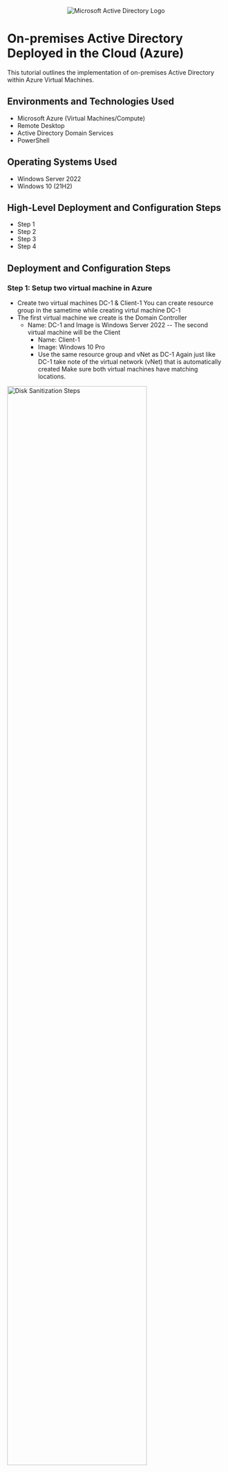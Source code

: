 <p align="center">
<img src="https://i.imgur.com/pU5A58S.png" alt="Microsoft Active Directory Logo"/>
</p>

<h1>On-premises Active Directory Deployed in the Cloud (Azure)</h1>
This tutorial outlines the implementation of on-premises Active Directory within Azure Virtual Machines.<br />



<h2>Environments and Technologies Used</h2>

- Microsoft Azure (Virtual Machines/Compute)
- Remote Desktop
- Active Directory Domain Services
- PowerShell

<h2>Operating Systems Used </h2>

- Windows Server 2022
- Windows 10 (21H2)

<h2>High-Level Deployment and Configuration Steps</h2>

- Step 1
- Step 2
- Step 3
- Step 4

<h2>Deployment and Configuration Steps</h2>

<h3>Step 1: Setup two virtual machine in Azure</h3>

- Create two virtual machines DC-1 & Client-1
You can create resource group in the sametime while creating virtul machine DC-1
- The first virtual machine we create is the Domain Controller
	- Name: DC-1 and Image is Windows Server 2022 
	-- The second virtual machine will be the Client
		- Name: Client-1
		- Image: Windows 10 Pro
		- Use the same resource group and vNet as DC-1
 Again just like DC-1 take note of the virtual network (vNet) that is automatically created
 Make sure both virtual machines have matching locations.
  
       
<p>
<img src="https://i.imgur.com/rJuIlEb.png" height="80%" width="80%" alt="Disk Sanitization Steps"/>
</p>
<p>

- Set DC-1's Virtual Network Interface Card (VNIC) private IP address to be static
- Go to DC-1's network settings
- Select Networking

<p>
<img src="https://i.imgur.com/IMtE0q3.png" height="80%" width="80%" alt="Disk Sanitization Steps"/>
</p>
<p>
 
- Select IP Configurations > ipconfig1	

<p>
<img src="https://i.imgur.com/8vxGh4n.png" height="80%" width="80%" alt="Disk Sanitization Steps"/>
</p>
<p>


- Change the assignment from dynamic to static

<p>
<img src="https://i.imgur.com/vleCSRa.png" height="80%" width="80%" alt="Disk Sanitization Steps"/>
</p>
<p>

Double check in the IP configurations that DC-1 Private IP addreess is set to Static


<p>
<img src="https://i.imgur.com/hna2HnS.png" height="80%" width="80%" alt="Disk Sanitization Steps"/>
</p>
<p>

<h3>Step 2: Ensure Connectivity Between the Client and Domain Controller</h3>

- Login to Client-1 using Microsoft Remote Desktop
- Search for Command Prompt and open it
- Ping DC-1's private IP Address (10.0.0.4)
- Type "ping -t 10.0.0.4 into the command-line interface
- The ping request continually  times out due to the firewall settings
- To fix this, we need to enable ICMPv4 on DC-1's local Windows firewall



<p>
<img src="https://i.imgur.com/UmmwhJ2.png" height="80%" width="80%" alt="Disk Sanitization Steps"/>
</p>
<p>

 - Login in to DC-1 remote desktop connection

<p>
<img src="https://i.imgur.com/KxU3pBO.png" height="80%" width="80%" alt="Disk Sanitization Steps"/>
</p>
<p>

Start > Windows Administrative Tools > Windows Defender Firewall with Advanced Security > Inbound Rules
- You may need to scroll to right to find protocols section
- Find "Core Networking Diagnostics" and "ICMPv4" and enable these two inbound rules


<p>
<img src="https://i.imgur.com/KJ7x4lL.png" height="80%" width="80%" alt="Disk Sanitization Steps"/>
</p>
<p>

- Log back into Client-1 and visually inspect the command line and you should notice that Client-1 will automatically begin pinging DC-1 

<p>
<img src="https://i.imgur.com/X019WXQ.png" height="80%" width="80%" alt="Disk Sanitization Steps"/>
</p>
<p>

<h3>Step 3: Install Active Directory</h3>

- Log back into DC-1
- Open Server Manager
- Select "Add Roles and Features" > Follow the prompts
- At Server Roles, check "Active Directory Domain Services."
	

<p>
<img src="https://i.imgur.com/VYUcgHJ.png" height="80%" width="80%" alt="Disk Sanitization Steps"/>
</p>
<p>

- Select Add Features & select Next
- Complete the installation

<p>
<img src="https://i.imgur.com/FIbc0MM.png" height="80%" width="80%" alt="Disk Sanitization Steps"/>
</p>
<p>


- At the top right of the Server Manager Dashboard, click on the flag
- Select "Promote This Server to a Domain Controller."
	
<p>
<img src="https://i.imgur.com/p0cd3At.png" height="80%" width="80%" alt="Disk Sanitization Steps"/>
</p>
<p>

- Select "Add a New Forest."
- Root domain name: mydomain.com and select next after

<p>
<img src="https://i.imgur.com/4DY6pgY.png" height="80%" width="80%" alt="Disk Sanitization Steps"/>
</p>
<p>

- Create a password & Select Next and follow the prompts
- Select Install to complete the installation

<p>
<img src="https://i.imgur.com/CAxowFh.png" height="80%" width="80%" alt="Disk Sanitization Steps"/>
</p>
<p>

- DC-1 should automatically restart
- Proceed to log back into DC-1 as user: mydomain.com\labuser	

<p>
<img src="https://i.imgur.com/4GdWkSY.png" height="80%" width="80%" alt="Disk Sanitization Steps"/>
</p>
<p>

<h3>Step 4: Create an Admin and Normal User Account in Active Directory v1.15.8</h3>
     
- On DC-1, there’s two options to open Active Directory Users and Computers (ADUC)
- Option 1 on your screen go to the bottom left corner next to start menu there’s a search bar type (Active Directory Users and Computers)
- Second option is to open Server Manager
 (Click tools) at the top-right of the screen.
- Select Active Directory Users and Computers
           
<p>
<img src="https://i.imgur.com/mCKSxxR.png" height="80%" width="80%" alt="Disk Sanitization Steps"/>
</p>
<p>

- Right-click mydomain.com > New > Select Oranizational Unit (OU)
- Create two OUs Oranizational Unit 
	
<p>
<img src="https://i.imgur.com/88yXQXw.png" height="80%" width="80%" alt="Disk Sanitization Steps"/>
</p>
<p>

- Name the first "_EMPLOYEES" 
	
<p>
<img src="https://i.imgur.com/rKUrPAH.png" height="80%" width="80%" alt="Disk Sanitization Steps"/>
</p>
<p>

- Name the second "_ADMINS"	

<p>
<img src="https://i.imgur.com/GsYHRzb.png" height="80%" width="80%" alt="Disk Sanitization Steps"/>
</p>
<p>

- Right-click mydomain.com and click Refresh to sort the new organizational units to the top
- Go to the _ADMINS OU
- Right-click the name of the OU > New > User
	- First/Last name: Tayab Ahmed
	- User login name: tayab_admin
	- Select Next
	- Create a password ********
	- Uncheck all boxes
	- Select Next and then select Finish

<p>
<img src="https://i.imgur.com/iOAcHHO.png" height="80%" width="80%" alt="Disk Sanitization Steps"/>
</p>
<p>

- Go to the _ADMINS OU
- Right-click Tayab Ahmed & select Properties
- Click the tab named "Member of" > select Add
- Type in the names of your domain administrators
- Select "Check Names" > OK > Apply

<p>
<img src="https://i.imgur.com/EgaLI2I.png" height="80%" width="80%" alt="Disk Sanitization Steps"/>
</p>
<p>

- Log out of DC-1 as "labuser" and log back in as “mydomain.com\tayab_admin”

<p>
<img src="https://i.imgur.com/RnowLm0.png" height="80%" width="80%" alt="Disk Sanitization Steps"/>
</p>
<p>

<h3>Step 5: Join Client-1 to your domain (mydomain.com)
</h3>

- Log back into Client-1 using Microsoft Remote Desktop as the original local admin (labuser)
- Right-click the Start menu and select System
- On right-hand side of the screen, select Rename This PC (Advanced) > Change

<p>
<img src="https://i.imgur.com/arBWiRk.png" height="80%" width="80%" alt="Disk Sanitization Steps"/>
</p>
<p>

- Under "Member of" select Domain
- Type "mydomain.com" and select OK
- Notice a tab will pop up on the screen saying DC-1 for domain.com could not be contatced this is becuase Client-1 private IP address is not set to DC-1 in the DNS Server	

<p>
<img src="https://i.imgur.com/8CChdyH.png" height="80%" width="80%" alt="Disk Sanitization Steps"/>
</p>
<p>
	
- On Client-1 open the commoand line type in "Ipconfig/all" 
- Scorll down and look for the DNS server then observe the ip address numbers
	
<p>
<img src="https://i.imgur.com/WRRulhg.png" height="80%" width="80%" alt="Disk Sanitization Steps"/>
</p>
<p>

- Go back to the Azure portal
- Navigate to the Client-1 Virtual Machine
- On the left-hand side of the screen select Networking
- Select the link next to the NIC > select DNS Server > Custom
- Type in DC-1's private IP address
- Click Save
- After it is done updating, select Restart and select Yes	

<p>
<img src="https://i.imgur.com/2lz8dC9.png" height="80%" width="80%" alt="Disk Sanitization Steps"/>
</p>
<p>

- On Client-1 azure portal click on the restart button shown below 	

<p>
<img src="https://i.imgur.com/lsAQwLZ.png" height="80%" width="80%" alt="Disk Sanitization Steps"/>
</p>
<p>

- On Client-1 open the commoand line type in "Ipconfig/all" 
- Scorll down and look for the DNS server then observe the ip address numbers again, mines say "10.0.0.4"	

<p>
<img src="https://i.imgur.com/17jQZ4P.png" height="80%" width="80%" alt="Disk Sanitization Steps"/>
</p>
<p>
	
- Log back into Client-1 using Microsoft Remote Desktop as the original local admin (labuser)
- Right-click the Start menu and select System
- On right-hand side of the screen, select Rename This PC (Advanced) > Change
- Under "Member of" select Domain
- Type "mydomain.com" and select OK
- Username: mydomain.com\tayab_admin "save username and password on your notepad so you will not forget"
- Type in password and press OK
- Restart the computer 	
	
<p>
<img src="https://i.imgur.com/fy64xoz.png" height="80%" width="80%" alt="Disk Sanitization Steps"/>
</p>
<p>

- A tab should open automatically saying "Welcome to the domain.com domain,"
	
<p>
<img src="https://i.imgur.com/cK16S3e.png" height="80%" width="80%" alt="Disk Sanitization Steps"/>
</p>
<p>

- Log back into Client-1
- Use mydomain.com\tayab_admin
	
<p>
<img src="https://i.imgur.com/bC27j6v.png" height="80%" width="80%" alt="Disk Sanitization Steps"/>
</p>
<p>

- Right-click the Start menu and select System	

<p>
<img src="https://i.imgur.com/EpA2uq5.png" height="80%" width="80%" alt="Disk Sanitization Steps"/>
</p>
<p>

- On the right-hand side of the screen, select Remote Desktop
- Under User Accounts, click "Select Users That Can Remotely Access This PC > select Add
- Type in the name of your domain users
- Select "Check Names" click OK and OK again

<p>
<img src="https://i.imgur.com/bAhJDum.png" height="80%" width="80%" alt="Disk Sanitization Steps"/>
</p>
<p>

<h3>Step 7: Create as many additional users as you would like and attempt to log into Client-1 with one of the users' profiles
</h3
- Log back into DC-1 as tayab_admin
- Go to Active Directory Users and Computers "mydomain.com" > _EMPLOYEES this is where we observe users being created once we use Powershell script to run.
	
<p>
<img src="https://i.imgur.com/rthoWGF.png" height="80%" width="80%" alt="Disk Sanitization Steps"/>
</p>
<p>

- Search for "PowerShell Ise"
- Right-click on PowerShell Ise and open it as an administrator.
	
<p>
<img src="https://i.imgur.com/mzclcTK.png" height="80%" width="80%" alt="Disk Sanitization Steps"/>
</p>
<p>

- At the top-left of the screen select New Script and paste the contents of the following script into it
- You can find the powershell script [here](https://github.com/joshmadakor1/AD_PS/blob/master/Generate-Names-Create-Users.ps1)
- Once we run the script "1000 users" will automatically be created and "Password1" will be there password to login for now on.

<p>
<img src="https://i.imgur.com/sJ5pirD.png" height="80%" width="80%" alt="Disk Sanitization Steps"/>
</p>
<p>

- Click the green arrow button near the top middle of the screen this will allow you to run the script
- Users can be found in the _EMPLOYEES section shown below in the script

<p>
<img src="https://i.imgur.com/HRnDObP.png" height="80%" width="80%" alt="Disk Sanitization Steps"/>
</p>
<p>

- Once the users have been created, go back to Active Directory Users and Computers click  mydomain.com > _EMPLOYEES
- You will see all the accounts that were created , you can aslo view it on powershell too

<p>
<img src="https://i.imgur.com/zFxxCdO.png" height="80%" width="80%" alt="Disk Sanitization Steps"/>
</p>
<p>

- You can now log into Client-1 with one of the accounts that were created	
	
<p>
<img src="https://i.imgur.com/EcnBI7d.png" height="80%" width="80%" alt="Disk Sanitization Steps"/>
</p>
<p>

- Try logging into Client-1 as user "mydomain.com\bah.fegi" using the password "Password1"	

<p>
<img src="https://i.imgur.com/6c9wRHV.png" height="80%" width="80%" alt="Disk Sanitization Steps"/>
</p>
<p>

- To verfiy users name open command line and type whoami or hostname shown image below 
- Other way to verfiy users and also see which users logged into Client-1 in the past is to open Files Explorer select pc then select windows C drive Shown image below

<p>
<img src="https://i.imgur.com/EZgbg3o.png" height="80%" width="80%" alt="Disk Sanitization Steps"/>
</p>
<p>

- To unlock users account right click on ursers name > Properties > Account then click on the box check to unlock account  "Image shown below"

<p>
<img src="https://i.imgur.com/YGvIDlf.png" height="80%" width="80%" alt="Disk Sanitization Steps"/>
</p>
<p>

- Now resetting password > right click on users name > you can see reset password click it and reset password also Unlock account "image shown below"

<p>
<img src="https://i.imgur.com/1U5s2VS.png" height="80%" width="80%" alt="Disk Sanitization Steps"/>
</p>
<p>

- To disable users account for offboarding procedure or for other reasons just right click on users name "image shown below"	

<p>
<img src="https://i.imgur.com/asCXluH.png" height="80%" width="80%" alt="Disk Sanitization Steps"/>
</p>
<p>

- To enable users account for other reasons just right click on users name "image shown below"	
	
<p>
<img src="https://i.imgur.com/fOl2DQY.png" height="80%" width="80%" alt="Disk Sanitization Steps"/>
</p>
<p>

- "Thank you so much for taking the time to go through my tutorial demonstrations on implementation of on-premises Active Directory within Azure Virtul Machine . Your dedication and willingness to learn is truly admirable. I am glad that my tutorials were helpful and I hope that you found the information useful. Please do not hesitate to reach out if you have any questions or if there is anything else I can assist you with. Thanks again for your support!"	
